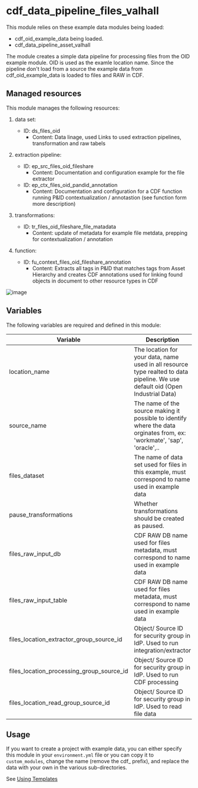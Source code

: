 # cdf_data_pipeline_files_valhall

This module relies on these example data modules being loaded:
- cdf_oid_example_data being loaded.
- cdf_data_pipeline_asset_valhall

The module creates a simple data pipeline for processing files from the OID example module. OID is used as the examle location name.
Since the pipeline don't load from a source the example data from cdf_oid_example_data is loaded to files and RAW in CDF.



## Managed resources

This module manages the following resources:

1. data set:
   - ID: ds_files_oid
     - Content: Data linage, used Links to used extraction pipelines, transformation and raw tabels

2. extraction pipeline:
   - ID: ep_src_files_oid_fileshare
     - Content: Documentation and configuration example for the file extractor
   - ID: ep_ctx_files_oid_pandid_annotation
     - Content: Documentation and configuration for a CDF function running P&ID contextualization / annotastion (see function form more description)

3. transformations:
   - ID: tr_files_oid_fileshare_file_matadata
     - Content: update of metadata for example file metdata, prepping for contextualization / annotation

4. function:
   - ID: fu_context_files_oid_fileshare_annotation
     - Content: Extracts all tags in P&ID that matches tags from Asset Hierarchy and creates CDF annotations used for linking found objects in document to other resource types in CDF

![image](https://github.com/cognitedata/cdf-project-templates/assets/31886431/843dc875-5675-462e-9904-23044f7f4557)


## Variables

The following variables are required and defined in this module:

| Variable | Description |
|----------|-------------|
| location_name | The location for your data, name used in all resource type realted to data pipeline. We use default oid (Open Industrial Data) |
| source_name | The name of the source making it possible to identify where the data orginates from, ex: 'workmate', 'sap', 'oracle',..|
| files_dataset | The name of data set used for files in this example, must correspond to name used in example data|
| pause_transformations | Whether transformations should be created as paused.        |
| files_raw_input_db | CDF RAW DB name used for files metadata, must correspond to name used in example data|
| files_raw_input_table | CDF RAW DB name used for files metadata, must correspond to name used in example data|
| files_location_extractor_group_source_id | Object/ Source ID for security group in IdP. Used to run integration/extractor|
| files_location_processing_group_source_id | Object/ Source ID for security group in IdP. Used to run CDF processing|
| files_location_read_group_source_id | Object/ Source ID for security group in IdP. Used to read file data|

## Usage

If you want to create a project with example data, you can either specify this module in your `environment.yml` file or
you can copy it to `custom_modules`, change the name (remove the cdf_ prefix), and replace the data with your own in the
various sub-directories.

See [Using Templates](https://developer.cognite.com/sdks/toolkit/templates)

